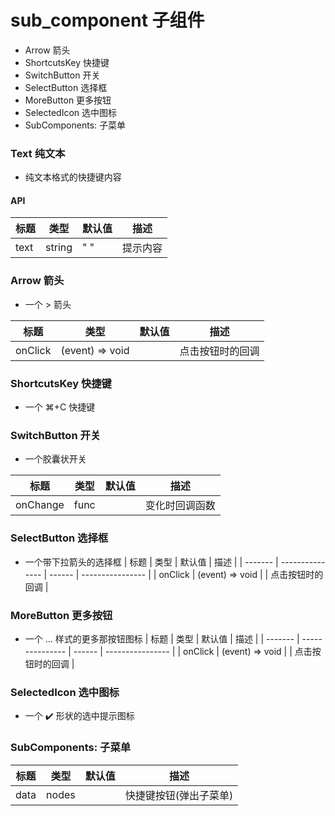 # sub_component 子组件

- Arrow 箭头
- ShortcutsKey 快捷键
- SwitchButton 开关
- SelectButton 选择框
- MoreButton 更多按钮
- SelectedIcon 选中图标
- SubComponents: 子菜单

### Text 纯文本

- 纯文本格式的快捷键内容

#### API

| 标题 | 类型   | 默认值 | 描述     |
| ---- | ------ | ------ | -------- |
| text | string | " "    | 提示内容 |

### Arrow 箭头

- 一个 > 箭头

| 标题    | 类型            | 默认值 | 描述             |
| ------- | --------------- | ------ | ---------------- |
| onClick | (event) => void |        | 点击按钮时的回调 |

### ShortcutsKey 快捷键

- 一个 ⌘+C 快捷键

### SwitchButton 开关

- 一个胶囊状开关

| 标题     | 类型 | 默认值 | 描述           |
| -------- | ---- | ------ | -------------- |
| onChange | func |        | 变化时回调函数 |

### SelectButton 选择框

- 一个带下拉箭头的选择框
  | 标题 | 类型 | 默认值 | 描述 |
  | ------- | --------------- | ------ | ---------------- |
  | onClick | (event) => void | | 点击按钮时的回调 |

### MoreButton 更多按钮

- 一个 ... 样式的更多那按钮图标
  | 标题 | 类型 | 默认值 | 描述 |
  | ------- | --------------- | ------ | ---------------- |
  | onClick | (event) => void | | 点击按钮时的回调 |

### SelectedIcon 选中图标

- 一个 ✔️ 形状的选中提示图标

### SubComponents: 子菜单

| 标题 | 类型  | 默认值 | 描述                   |
| ---- | ----- | ------ | ---------------------- |
| data | nodes |        | 快捷键按钮(弹出子菜单) |
